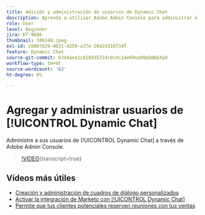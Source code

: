 ```yaml
---
title: Adición y administración de usuarios de Dynamic Chat
description: Aprenda a utilizar Adobe Admin Console para administrar el acceso de los usuarios Dynamic Chat.
role: User
level: Beginner
jira: KT-9686
thumbnail: 340249.jpeg
exl-id: c6007829-9831-4259-a37e-20a2d318734f
feature: Dynamic Chat
source-git-commit: 63d4aea1c818d35724c0cdc14e69ea00eb06b4a0
workflow-type: tm+mt
source-wordcount: '62'
ht-degree: 0%

---
```


# Agregar y administrar usuarios de [!UICONTROL Dynamic Chat]

Administre a sus usuarios de [!UICONTROL Dynamic Chat] a través de Adobe Admin Console.

>[!VIDEO](https://video.tv.adobe.com/v/345027/?quality=12&learn=on&captions=spa){transcript=true}

## Vídeos más útiles

* [Creación y administración de cuadros de diálogo personalizados](dialogue-management.md)
* [Activar la integración de Marketo con [!UICONTROL Dynamic Chat]](marketo-integration.md)
* [Permite que tus clientes potenciales reserven reuniones con tus ventas](meeting-booking.md)
